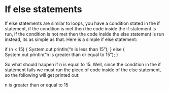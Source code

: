 If else statements
===================

If else statements are similar to loops, you have a condition stated in the if statement, if the condition is met then the code inside the if statement is run, if the condition is not met then the code inside the else statement is run instead, its as simple as that.  Here is a simple if else statement:

if (n < 15) {
	System.out.println(“n is less than 15”);
} else {
	System.out.println(“n is greater than or equal to 15”);
}

So what should happen if n is equal to 15.  Well, since the condition in the if statement fails we must run the piece of code inside of the else statement, so the following will get printed out:

n is greater than or equal to 15

